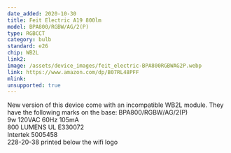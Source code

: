 ```yaml
---
date_added: 2020-10-30
title: Feit Electric A19 800lm
model: BPA800/RGBW/AG/2(P)
type: RGBCCT
category: bulb
standard: e26
chip: WB2L
link2: 
image: /assets/device_images/feit_electric-BPA800RGBWAG2P.webp
link: https://www.amazon.com/dp/B07RL48PFF
mlink: 
unsupported: true
---
```

New version of this device come with an incompatible WB2L module. They have the following marks on the base:
BPA800/RGBW/AG/2(P)    
9w 120VAC 60Hz 105mA    
800 LUMENS UL E330072    
Intertek 5005458    
228-20-38 printed below the wifi logo    
